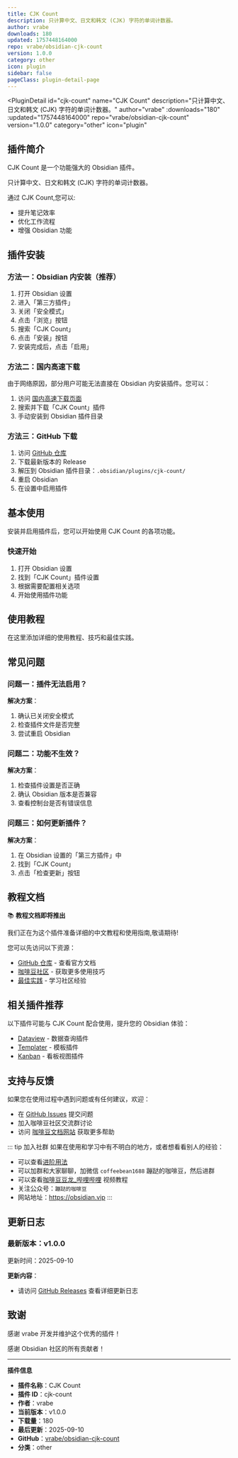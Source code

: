 ```yaml
---
title: CJK Count
description: 只计算中文、日文和韩文 (CJK) 字符的单词计数器。
author: vrabe
downloads: 180
updated: 1757448164000
repo: vrabe/obsidian-cjk-count
version: 1.0.0
category: other
icon: plugin
sidebar: false
pageClass: plugin-detail-page
---
```


<PluginDetail
  id="cjk-count"
  name="CJK Count"
  description="只计算中文、日文和韩文 (CJK) 字符的单词计数器。"
  author="vrabe"
  :downloads="180"
  :updated="1757448164000"
  repo="vrabe/obsidian-cjk-count"
  version="1.0.0"
  category="other"
  icon="plugin"
>

<!-- AUTO_GENERATED_START -->
## 插件简介

CJK Count 是一个功能强大的 Obsidian 插件。

只计算中文、日文和韩文 (CJK) 字符的单词计数器。

通过 CJK Count,您可以:

- 提升笔记效率
- 优化工作流程
- 增强 Obsidian 功能

<!-- AUTO_GENERATED_END -->

<!-- AUTO_GENERATED_START -->
## 插件安装

### 方法一：Obsidian 内安装（推荐）

1. 打开 Obsidian 设置
2. 进入「第三方插件」
3. 关闭「安全模式」
4. 点击「浏览」按钮
5. 搜索「CJK Count」
6. 点击「安装」按钮
7. 安装完成后，点击「启用」

### 方法二：国内高速下载

由于网络原因，部分用户可能无法直接在 Obsidian 内安装插件。您可以：

1. 访问 [国内高速下载页面](/zh/documentation/obsidian-plugins-download.html)
2. 搜索并下载「CJK Count」插件
3. 手动安装到 Obsidian 插件目录

### 方法三：GitHub 下载

1. 访问 [GitHub 仓库](https://github.com/vrabe/obsidian-cjk-count)
2. 下载最新版本的 Release
3. 解压到 Obsidian 插件目录：`.obsidian/plugins/cjk-count/`
4. 重启 Obsidian
5. 在设置中启用插件

## 基本使用

安装并启用插件后，您可以开始使用 CJK Count 的各项功能。

### 快速开始

1. 打开 Obsidian 设置
2. 找到「CJK Count」插件设置
3. 根据需要配置相关选项
4. 开始使用插件功能

<!-- AUTO_GENERATED_END -->

<!-- CUSTOM_CONTENT_START:tutorial -->
## 使用教程

在这里添加详细的使用教程、技巧和最佳实践。

<!-- CUSTOM_CONTENT_END:tutorial -->

<!-- SHARED_CONTENT_START -->
## 常见问题

### 问题一：插件无法启用？

**解决方案**：
1. 确认已关闭安全模式
2. 检查插件文件是否完整
3. 尝试重启 Obsidian

### 问题二：功能不生效？

**解决方案**：
1. 检查插件设置是否正确
2. 确认 Obsidian 版本是否兼容
3. 查看控制台是否有错误信息

### 问题三：如何更新插件？

**解决方案**：
1. 在 Obsidian 设置的「第三方插件」中
2. 找到「CJK Count」
3. 点击「检查更新」按钮

## 教程文档

📚 **教程文档即将推出**

我们正在为这个插件准备详细的中文教程和使用指南,敬请期待!

您可以先访问以下资源：
- [GitHub 仓库](https://github.com/vrabe/obsidian-cjk-count) - 查看官方文档
- [咖啡豆社区](/zh/bases/) - 获取更多使用技巧
- [最佳实践](/zh/best-practices/) - 学习社区经验

## 相关插件推荐

以下插件可能与 CJK Count 配合使用，提升您的 Obsidian 体验：

- [Dataview](/zh/plugins/dataview.html) - 数据查询插件
- [Templater](/zh/plugins/templater-obsidian.html) - 模板插件
- [Kanban](/zh/plugins/obsidian-kanban.html) - 看板视图插件

## 支持与反馈

如果您在使用过程中遇到问题或有任何建议，欢迎：

- 在 [GitHub Issues](https://github.com/vrabe/obsidian-cjk-count/issues) 提交问题
- 加入咖啡豆社区交流群讨论
- 访问 [咖啡豆文档网站](https://obsidian.vip) 获取更多帮助

::: tip 加入社群
如果在使用和学习中有不明白的地方，或者想看看别人的经验：
- 可以查看[进阶用法](/zh/advanced)
- 可以加群和大家聊聊，加微信 `coffeebean1688` 蹦跶的咖啡豆，然后进群
- 可以查看[咖啡豆豆龙_哔哩哔哩](https://space.bilibili.com/618777356) 视频教程
- 关注公众号：`蹦跶的咖啡豆`
- 网站地址：https://obsidian.vip
:::
<!-- SHARED_CONTENT_END -->

<!-- AUTO_GENERATED_START -->
## 更新日志

### 最新版本：v1.0.0

更新时间：2025-09-10

**更新内容**：
- 请访问 [GitHub Releases](https://github.com/vrabe/obsidian-cjk-count/releases) 查看详细更新日志

## 致谢

感谢 vrabe 开发并维护这个优秀的插件！

感谢 Obsidian 社区的所有贡献者！

---

**插件信息**
- **插件名称**：CJK Count
- **插件 ID**：cjk-count
- **作者**：vrabe
- **当前版本**：v1.0.0
- **下载量**：180
- **最后更新**：2025-09-10
- **GitHub**：[vrabe/obsidian-cjk-count](https://github.com/vrabe/obsidian-cjk-count)
- **分类**：other
<!-- AUTO_GENERATED_END -->

</PluginDetail>

